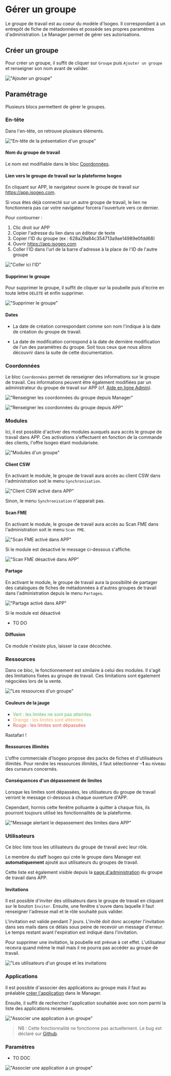 # Gérer un groupe

Le groupe de travail est au coeur du modèle d'Isogeo. Il correspondant à un entrepôt de fiche de métadonnées et possède ses propres paramètres d'administration. Le Manager permet de gérer ses autorisations.

## Créer un groupe

Pour créer un groupe, il suffit de cliquer sur `Groupe` puis `Ajouter un groupe` et renseigner son nom avant de valider.

!["Ajouter un groupe"](/assets/groups_add_group.JPG)

## Paramétrage

Plusieurs blocs permettent de gérer le groupes. 

### En-tête

Dans l'en-tête, on retrouve plusieurs éléments.

!["En-tête de la présentation d'un groupe"](/assets/groups_heading.JPG)

#### Nom du groupe de travail

Le nom est modifiable dans le bloc [Coordonnées](#coordonnées).

#### Lien vers le groupe de travail sur la plateforme Isogeo

En cliquant sur APP<i class="fa fa-external-link"></i>, le navigateur ouvre le groupe de travail sur https://app.isogeo.com.

Si vous êtes déjà connecté sur un autre groupe de travail, le lien ne fonctionnera pas car votre navigateur forcera l'ouverture vers ce dernier.

Pour contourner :

1. Clic droit sur APP<i class="fa fa-external-link"></i>
2. Copier l'adresse du lien dans un éditeur de texte
3. Copier l'ID du groupe (ex : 628a29a84c354713a9ae14989e0fdd68)
4. Ouvrir https://app.isogeo.com
5. Coller l'ID dans l'url de la barre d'adresse à la place de l'ID de l'autre groupe

!["Coller ici l'ID"](/assets/groups_copy_id_group.JPG)

#### Supprimer le groupe

Pour supprimer le groupe, il suffit de cliquer sur la poubelle <i class="fa fa-trash"></i> puis d'écrire en toute lettre `DELETE` et enfin supprimer.

!["Supprimer le groupe"](/assets/groups_delete_group.JPG)

#### Dates

* La date de création correspondant comme son nom l'indique à la date de création du groupe de travail.

* La date de modification correspond à la date de dernière modification de l'un des paramètres du groupe. Soit tous ceux que nous allons découvrir dans la suite de cette documentation.

### Coordonnées

Le bloc `Coordonnées` permet de renseigner des informations sur le groupe de travail. Ces informations peuvent être également modifiées par un administrateur du groupe de travail sur APP (cf. [Aide en ligne Admin](http://help.isogeo.com/admin/fr/settings/dashboard.html#le-point-de-contact-du-groupe-de-travail)).

!["Renseigner les coordonnées du groupe depuis Manager"](/assets/groups_coordinates.JPG)

!["Renseigner les coordonnées du groupe depuis APP"](/assets/app_groups_coordinates.JPG)

### Modules

Ici, il est possible d'activer des modules auxquels aura accès le groupe de travail dans APP. Ces activations s'effectuent en fonction de la commande des clients, l'offre Isogeo étant modularisée.

!["Modules d'un groupe"](/assets/groups_modules.JPG)

#### Client CSW

En activant le module, le groupe de travail aura accès au client CSW dans l'administration soit le menu `Synchronisation`.

!["Client CSW activé dans APP"](/assets/groups_activate_csw_app.JPG)

Sinon, le menu `Synchronisation` n'apparait pas.

#### Scan FME

En activant le module, le groupe de travail aura accès au Scan FME dans l'administration soit le menu `Scan FME`.

!["Scan FME activé dans APP"](/assets/groups_activate_scan_app.JPG)

Si le module est desactivé le message ci-dessous s'affiche.

!["Scan FME désactivé dans APP"](/assets/groups_desactivate_scan_app.JPG)

#### Partage

En activant le module, le groupe de travail aura la possibilité de partager des catalogues de fiches de métadonnées à d'autres groupes de travail dans l'administration depuis le menu `Partages`.

!["Partage activé dans APP"](/assets/groups_activate_partage_app.JPG)

Si le module est désactivé 

* TO DO 

#### Diffusion

Ce module n'existe plus, laisser la case décochée.

### Ressources

Dans ce bloc, le fonctionnement est similaire à celui des modules. Il s'agit des limitations fixées au groupe de travail. Ces limitations sont également négociées lors de la vente.

!["Les ressources d'un groupe"](/assets/groups_ressources.JPG)

#### Couleurs de la jauge

* <span style="color:#5cb85c">Vert : les limites ne sont pas atteintes</span>
* <span style="color:#f0ad4e">Orange : les limites sont atteintes</span>
* <span style="color:#d9534f">Rouge : les limites sont dépassées</span>

Rastafari !

#### Ressources illimités

L'offre commerciale d'Isogeo propose des packs de fiches et d'utilisateurs illimités. Pour rendre les ressources illimités, il faut sélectionner **-1** au niveau des curseurs concernés.

#### Conséquences d'un dépassement de limites

Lorsque les limites sont dépassées, les utilisateurs du groupe de travail verront le message ci-dessous à chaque ouverture d'APP.

Cependant, hormis cette fenêtre polluante à quitter à chaque fois, ils pourront toujours utilisé les fonctionnalités de la plateforme.  

!["Message alertant le depassement des limites dans APP"](/assets/app_limits_exceeded.JPG)

### Utilisateurs

Ce bloc liste tous les utilisateurs du groupe de travail avec leur rôle.

Le membre du staff Isogeo qui crée le groupe dans Manager est **automatiquement** ajouté aux utilisateurs du groupes de travail.

Cette liste est également visible depuis la [page d'administration](https://app.isogeo.com/groups/628a29a84c354713a9ae14989e0fdd68/admin/users/memberships) du groupe de travail dans APP.

#### Invitations

Il est possible d'inviter des utilisateurs dans le groupe de travail en cliquant sur le bouton `Inviter`. Ensuite, une fenêtre s'ouvre dans laquelle il faut renseigner l'adresse mail et le rôle souhaité puis valider.

L'invitation est valide pendant 7 jours. L'invité doit donc accepter l'invitation dans ses mails dans ce délais sous peine de recevoir un message d'erreur. Le temps restant avant l'expiration est indiqué dans l'invitation.

Pour supprimer une invitation, la poubelle est prévue à cet effet. L'utilisateur recevra quand même le mail mais il ne pourra pas accéder au groupe de travail.

!["Les utilisateurs d'un groupe et les invitations ](/assets/groups_users.JPG)

### Applications

Il est possible d'associer des applications au groupe mais il faut au préalable [créer l'application](/fr/applications/details.md) dans le Manager.

Ensuite, il suffit de rechercher l'application souhaitée avec son nom parmi la liste des applications recensées.

!["Associer une application à un groupe"](/assets/groups_associate_application)

> NB : Cette fonctionnalité ne fonctionne pas actuellement. Le bug est déclaré sur [Github](https://github.com/isogeo/isogeo-manager/issues/9).

### Paramètres

* TO DOC

!["Associer une application à un groupe"](/assets/groups_parameters.JPG)
